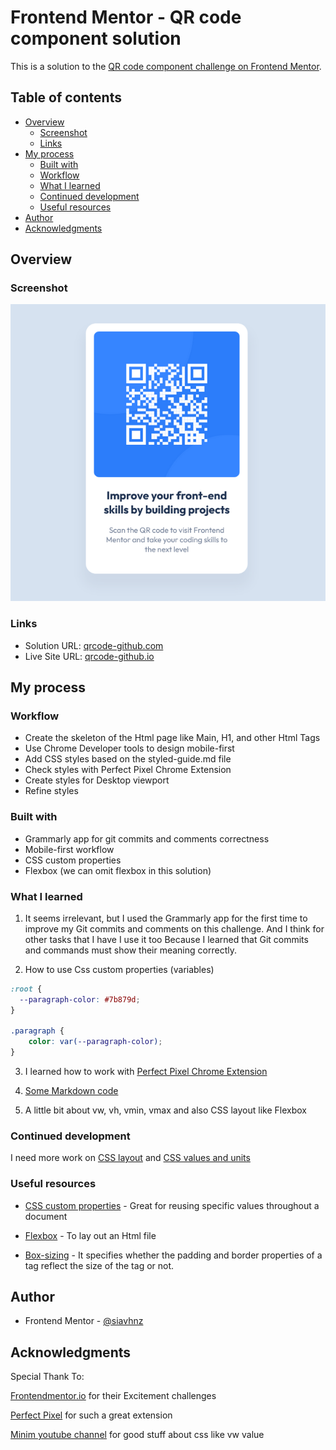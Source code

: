 # Frontend Mentor - QR code component solution

This is a solution to the [QR code component challenge on Frontend Mentor](https://www.frontendmentor.io/challenges/qr-code-component-iux_sIO_H).

## Table of contents

- [Overview](#overview)
  - [Screenshot](#screenshot)
  - [Links](#links)
- [My process](#my-process)
  - [Built with](#built-with)
  - [Workflow](#workflow)
  - [What I learned](#what-i-learned)
  - [Continued development](#continued-development)
  - [Useful resources](#useful-resources)
- [Author](#author)
- [Acknowledgments](#acknowledgments)

## Overview

### Screenshot

![screenshot](./images/screenshot.png)

### Links

- Solution URL: [qrcode-github.com](https://github.com/siavhnz/qrcode-challenge)
- Live Site URL: [qrcode-github.io](https://siavhnz.github.io/frontendmentor/qrcode.html)

## My process

### Workflow

- Create the skeleton of the Html page like Main, H1, and other Html Tags
- Use Chrome Developer tools to design mobile-first
- Add CSS styles based on the styled-guide.md file
- Check styles with Perfect Pixel Chrome Extension
- Create styles for Desktop viewport 
- Refine styles 


### Built with

- Grammarly app for git commits and comments correctness
- Mobile-first workflow
- CSS custom properties
- Flexbox (we can omit flexbox in this solution)


### What I learned

1. It seems irrelevant, but I used the Grammarly app for the first time to improve my Git commits and comments on this challenge. And I think for other tasks that I have I use it too Because I learned that Git commits and commands must show their meaning correctly.

2. How to use Css custom properties (variables)

```CSS
:root {
  --paragraph-color: #7b879d;
}

.paragraph {
    color: var(--paragraph-color);
}
```
3. I learned how to work with [Perfect Pixel Chrome Extension](https://chrome.google.com/webstore/detail/perfectpixel-by-welldonec/dkaagdgjmgdmbnecmcefdhjekcoceebi?hl=en)

4. [Some Markdown code](https://www.markdownguide.org/)

5. A little bit about vw, vh, vmin, vmax and also CSS layout like Flexbox

### Continued development

I need more work on [CSS layout](https://developer.mozilla.org/en-US/docs/Learn/CSS/CSS_layout/Flexbox) and [CSS values and units](https://developer.mozilla.org/en-US/docs/Learn/CSS/Building_blocks/Values_and_units)

### Useful resources

- [CSS custom properties](https://developer.mozilla.org/en-US/docs/Web/CSS/Using_CSS_custom_properties) - Great for reusing specific values throughout a document

- [Flexbox](https://developer.mozilla.org/en-US/docs/Learn/CSS/CSS_layout/Flexbox) - To lay out an Html file

- [Box-sizing](https://www.w3schools.com/css/css3_box-sizing.asp) - It specifies whether the padding and border properties of a tag reflect the size of the tag or not.

## Author

- Frontend Mentor - [@siavhnz](https://www.frontendmentor.io/profile/siavhnz)

## Acknowledgments

Special Thank To:

[Frontendmentor.io](https://www.frontendmentor.io/challenges) for their Excitement challenges  

[Perfect Pixel](https://chrome.google.com/webstore/detail/perfectpixel-by-welldonec/dkaagdgjmgdmbnecmcefdhjekcoceebi?hl=en) for such a great extension

[Minim youtube channel](https://www.youtube.com/watch?v=waiZqfefo14) for good stuff about css like vw value 
